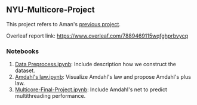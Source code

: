 ## NYU-Multicore-Project

This project refers to Aman's [previous project](https://github.com/Aman-Chopra/Performance-Prediction-Multithreaded-Applications).

Overleaf report link: https://www.overleaf.com/7889469115wqfghprbvycq

### Notebooks

1. [Data Preprocess.ipynb](https://github.com/liubai01/Multicore-NYU-2021/blob/master/Data%20Preprocess.ipynb): Include description how we construct the dataset.
2. [Amdahl's law.ipynb](https://github.com/liubai01/Multicore-NYU-2021/blob/master/Amdahl's%20law.ipynb): Visualize Amdahl's law and propose Amdahl's plus law.
3. [Multicore-Final-Project.ipynb](https://github.com/liubai01/Multicore-NYU-2021/blob/master/Multicore-Final-Project.ipynb): Include Amdahl's net to predict multithreading performance.
